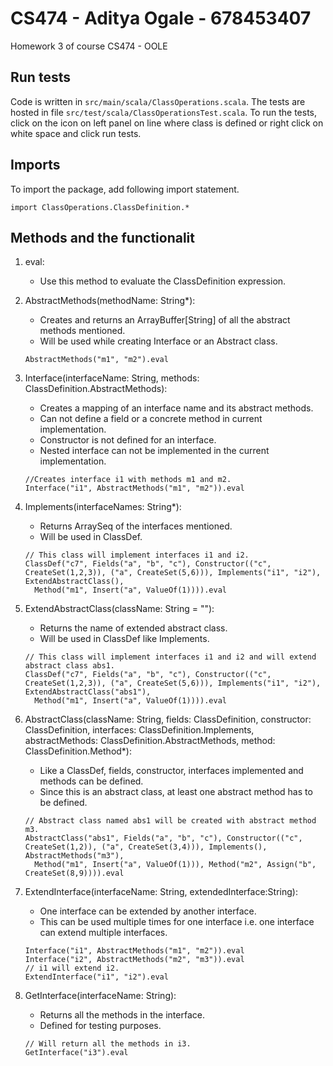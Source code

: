 # CS474 - Aditya Ogale - 678453407
Homework 3 of course CS474 - OOLE

## Run tests
Code is written in ```src/main/scala/ClassOperations.scala```. The tests are hosted in file ```src/test/scala/ClassOperationsTest.scala```. To run the tests, click on the icon on left panel on line where class is defined or right click on white space and click run tests.

## Imports
To import the package, add following import statement.
```
import ClassOperations.ClassDefinition.*
```

## Methods and the functionalit
1. eval:
    - Use this method to evaluate the ClassDefinition expression.
 
2. AbstractMethods(methodName: String*):
    - Creates and returns an ArrayBuffer[String] of all the abstract methods mentioned.
    - Will be used while creating Interface or an Abstract class.
    ```
    AbstractMethods("m1", "m2").eval
    ```
    
3. Interface(interfaceName: String, methods: ClassDefinition.AbstractMethods):
    - Creates a mapping of an interface name and its abstract methods. 
    - Can not define a field or a concrete method in current implementation.
    - Constructor is not defined for an interface.
    - Nested interface can not be implemented in the current implementation.
    ```
    //Creates interface i1 with methods m1 and m2.
    Interface("i1", AbstractMethods("m1", "m2")).eval
    ```
    
4. Implements(interfaceNames: String*):
    - Returns ArraySeq of the interfaces mentioned.
    - Will be used in ClassDef.
    ```
    // This class will implement interfaces i1 and i2.
    ClassDef("c7", Fields("a", "b", "c"), Constructor(("c", CreateSet(1,2,3)), ("a", CreateSet(5,6))), Implements("i1", "i2"), ExtendAbstractClass(),
      Method("m1", Insert("a", ValueOf(1)))).eval
    ```
    
5. ExtendAbstractClass(className: String = ""):
    - Returns the name of extended abstract class. 
    - Will be used in ClassDef like Implements.
    ```
    // This class will implement interfaces i1 and i2 and will extend abstract class abs1.
    ClassDef("c7", Fields("a", "b", "c"), Constructor(("c", CreateSet(1,2,3)), ("a", CreateSet(5,6))), Implements("i1", "i2"), ExtendAbstractClass("abs1"),
      Method("m1", Insert("a", ValueOf(1)))).eval
    ```
    
6. AbstractClass(className: String, fields: ClassDefinition, constructor: ClassDefinition, interfaces: ClassDefinition.Implements,
                 abstractMethods: ClassDefinition.AbstractMethods, method: ClassDefinition.Method*):
    - Like a ClassDef, fields, constructor, interfaces implemented and methods can be defined.
    - Since this is an abstract class, at least one abstract method has to be defined.
    ```
    // Abstract class named abs1 will be created with abstract method m3.
    AbstractClass("abs1", Fields("a", "b", "c"), Constructor(("c", CreateSet(1,2)), ("a", CreateSet(3,4))), Implements(), AbstractMethods("m3"),
      Method("m1", Insert("a", ValueOf(1))), Method("m2", Assign("b", CreateSet(8,9)))).eval
    ```
    
7. ExtendInterface(interfaceName: String, extendedInterface:String):
    - One interface can be extended by another interface.
    - This can be used multiple times for one interface i.e. one interface can extend multiple interfaces.
    ```
    Interface("i1", AbstractMethods("m1", "m2")).eval
    Interface("i2", AbstractMethods("m2", "m3")).eval
    // i1 will extend i2.
    ExtendInterface("i1", "i2").eval
    ```
    
8. GetInterface(interfaceName: String):
    - Returns all the methods in the interface.
    - Defined for testing purposes.
    ```
    // Will return all the methods in i3.
    GetInterface("i3").eval
    ```
